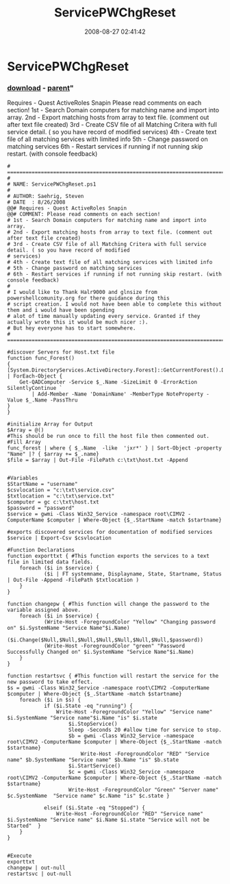 ﻿---
pid:            552
parent:         550
children:       
poster:         Steven Saehrig
title:          ServicePWChgReset
date:           2008-08-27 02:41:42
format:         posh
---

# ServicePWChgReset

### [download](552.ps1) - [parent](550.md)"

Requires - Quest ActiveRoles Snapin
Please read comments on each section! 
1st - Search Domain computers for matching name and import into array. 
2nd - Export matching hosts from array to text file. (comment out after text file created)
3rd - Create CSV file of all Matching Critera with full service detail. ( so you have record of modified services)
4th - Create text file of all matching services with limited info
5th - Change password on matching services
6th - Restart services if running if not running skip restart. (with console feedback)

```posh
# ==============================================================================================
#  
# NAME: ServicePWChgReset.ps1
# 
# AUTHOR: Saehrig, Steven
# DATE  : 8/26/2008
@@# Requires - Quest ActiveRoles Snapin
@@# COMMENT: Please read comments on each section! 
# 1st - Search Domain computers for matching name and import into array. 
# 2nd - Export matching hosts from array to text file. (comment out after text file created)
# 3rd - Create CSV file of all Matching Critera with full service detail. ( so you have record of modified 
# services)
# 4th - Create text file of all matching services with limited info
# 5th - Change password on matching services
# 6th - Restart services if running if not running skip restart. (with console feedback)
#
# I would like to Thank Halr9000 and glnsize from powershellcomunity.org for there guidance during this
# script creation. I would not have been able to complete this without them and i would have been spending
# alot of time manually updating every service. Granted if they actually wrote this it would be much nicer :).
# But hey everyone has to start somewhere.
# ==============================================================================================

#discover Servers for Host.txt file
function func_Forest()
{
[System.DirectoryServices.ActiveDirectory.Forest]::GetCurrentForest().Domains | ForEach-Object {
	Get-QADComputer -Service $_.Name -SizeLimit 0 -ErrorAction SilentlyContinue `
		| Add-Member -Name 'DomainName' -MemberType NoteProperty -Value $_.Name -PassThru
}
}

#initialize Array for Output
$Array = @()
#This should be run once to fill the host file then commented out.
#Fill Array
func_forest | where { $_.Name  -like  'jxr*' } | Sort-Object -property "Name" |? { $array += $_.name}
$file = $array | Out-File -FilePath c:\txt\host.txt -Append


#Variables
$StartName = "username"
$csvlocation = "c:\txt\service.csv"
$txtlocation = "c:\txt\service.txt"
$computer = gc c:\txt\host.txt
$password = "password"
$service = gwmi -Class Win32_Service -namespace root\CIMV2 -ComputerName $computer | Where-Object {$_.StartName -match $startname}                   

#exports discovered services for documentation of modified services
$service | Export-Csv $csvlocation

#Function Declarations
function exporttxt { #This function exports the services to a text file in limited data fields.
	foreach ($i in $service) {
			($i | FT systemname, Displayname, State, Startname, Status | Out-File -Append -FilePath $txtlocation )
	}
}

function changepw { #This function will change the password to the variable assigned above.
	foreach ($i in $service) {
            (Write-Host -ForegroundColor "Yellow" "Changing password on" $i.SystemName "Service Name"$i.Name) 
			($i.Change($Null,$Null,$Null,$Null,$Null,$Null,$Null,$password))
			(Write-Host -ForegroundColor "green" "Password Successfully Changed on" $i.SystemName "Service Name"$i.Name) 
	}
}		

function restartsvc { #This function will restart the service for the new password to take effect.
$s = gwmi -Class Win32_Service -namespace root\CIMV2 -ComputerName $computer | Where-Object {$_.StartName -match $startname}
 	foreach ($i in $s) {
			if ($i.State -eq "running") {
				Write-Host -ForegroundColor "Yellow" "Service name" $i.SystemName "Service name"$i.Name "is" $i.state 
					$i.StopService()
					Sleep -Seconds 20 #allow time for service to stop.
					$b = gwmi -Class Win32_Service -namespace root\CIMV2 -ComputerName $computer | Where-Object {$_.StartName -match $startname}
						Write-Host -ForegroundColor "RED" "Service name" $b.SystemName "Service name" $b.Name "is" $b.state 
					$i.StartService()
				    $c = gwmi -Class Win32_Service -namespace root\CIMV2 -ComputerName $computer | Where-Object {$_.StartName -match $startname}
					Write-Host -ForegroundColor "Green" "Server name" $c.SystemName  "Service name" $c.Name "is" $c.state }
				
			elseif ($i.State -eq "Stopped") {
				Write-Host -ForegroundColor "RED" "Service name" $i.SystemName "Service name" $i.Name $i.state "Service will not be Started"  }
	}
}


#Execute
exporttxt
changepw | out-null
restartsvc | out-null
```
